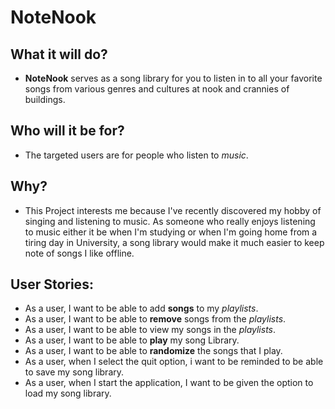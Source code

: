 # NoteNook

## What it will do?
- **NoteNook** serves as a song library for you to listen in 
to all your favorite songs from various genres and cultures
at nook and crannies of buildings.

## Who will it be for?

- The targeted users are for people who listen to *music*.

## Why?

- This Project interests me because I've recently discovered my hobby of singing and listening to music. As someone 
who really enjoys listening to music either it be when I'm studying or when I'm going home from a tiring day in University,
a song library would make it much easier to keep note of songs I like offline.

## User Stories:
- As a user, I want to be able to add **songs** to my *playlists*.
- As a user, I want to be able to **remove** songs from the *playlists*.
- As a user, I want to be able to view my songs in the *playlists*.
- As a user, I want to be able to **play** my song Library.
- As a user, I want to be able to **randomize** the songs that I play.
- As a user, when I select the quit option, i want to be reminded to be able to save my song library.
- As a user, when I start the application, I want to be given the option to load my song library.

 